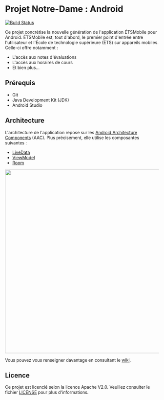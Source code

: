 # Projet Notre-Dame : Android

[![Build Status](https://travis-ci.org/ApplETS/Notre-Dame-Android.svg?branch=master)](https://travis-ci.org/ApplETS/Notre-Dame-Android)

Ce projet concrétise la nouvelle génération de l'application ÉTSMobile pour Android. ÉTSMobile est, tout d'abord, le premier point d'entrée entre l'utilisateur et l'École de technologie supérieure (ÉTS) sur appareils mobiles. Celle-ci offre notamment :

* L'accès aux notes d'évaluations
* L'accès aux horaires de cours
* Et bien plus...

## Prérequis

* Git
* Java Development Kit (JDK)
* Android Studio

## Architecture

L'architecture de l'application repose sur les [Android Architecture Components](https://developer.android.com/topic/libraries/architecture/index.html) (AAC). Plus précisément, elle utilise les composantes suivantes : 
* [LiveData](https://developer.android.com/reference/android/arch/lifecycle/LiveData.html)
* [ViewModel](https://developer.android.com/reference/android/arch/lifecycle/ViewModel.html)
* [Room](https://developer.android.com/topic/libraries/architecture/room.html)

<image src="docs/images/etsmobile_architecture.png" width="600" />

Vous pouvez vous renseigner davantage en consultant le [wiki](https://github.com/ApplETS/Notre-Dame-Android/wiki/Architecture-(FR)).


## Licence

Ce projet est licencié selon la licence Apache V2.0. Veuillez consulter le fichier [LICENSE](https://github.com/ApplETS/Notre-Dame-Android/blob/master/LICENSE) pour plus d'informations.
